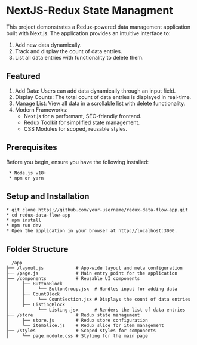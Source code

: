 # NextJS-Redux State Managment

This project demonstrates a Redux-powered data management application built with Next.js. The application provides an intuitive interface to:

1. Add new data dynamically.
2. Track and display the count of data entries.
3. List all data entries with functionality to delete them.

## Featured

1. Add Data: Users can add data dynamically through an input field.
2. Display Counts: The total count of data entries is displayed in real-time.
3. Manage List: View all data in a scrollable list with delete functionality.
4. Modern Frameworks:
   * Next.js for a performant, SEO-friendly frontend.
   * Redux Toolkit for simplified state management.
   * CSS Modules for scoped, reusable styles.

## Prerequisites

Before you begin, ensure you have the following installed:

     * Node.js v18+
     * npm or yarn

## Setup and Installation

    * git clone https://github.com/your-username/redux-data-flow-app.git
    * cd redux-data-flow-app
    * npm install
    * npm run dev
    * Open the application in your browser at http://localhost:3000.

## Folder Structure

      /app
    ├── /layout.js            # App-wide layout and meta configuration
    ├── /page.js              # Main entry point for the application
    ├── /components           # Reusable UI components
    │     ├── ButtonBlock
    │     │     └── ButtonGroup.jsx  # Handles input for adding data
    │     ├── CountBlock
    │     │     └── CountSection.jsx # Displays the count of data entries
    │     ├── ListingBlock
    │           └── Listing.jsx      # Renders the list of data entries
    ├── /store                # Redux state management
    │     ├── store.js        # Redux store configuration
    │     └── itemSlice.js    # Redux slice for item management
    ├── /styles               # Scoped styles for components
    │     └── page.module.css # Styling for the main page
